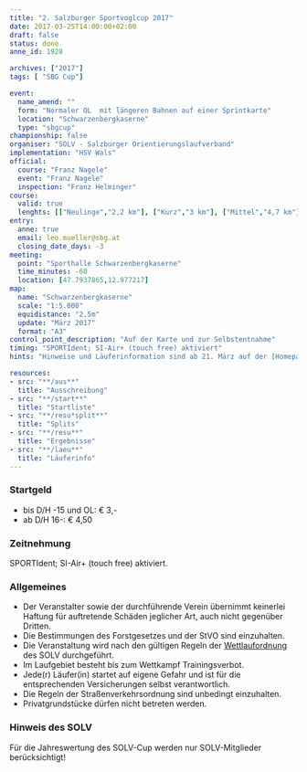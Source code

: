 ```yaml
---
title: "2. Salzburger Sportvoglcup 2017"
date: 2017-03-25T14:00:00+02:00
draft: false
status: done
anne_id: 1928

archives: ["2017"]
tags: [ "SBG Cup"]

event:
  name_amend: ""
  form: "Normaler OL  mit längeren Bahnen auf einer Sprintkarte"
  location: "Schwarzenbergkaserne"
  type: "sbgcup"
championship: false
organiser: "SOLV - Salzburger Orientierungslaufverband"
implementation: "HSV Wals" 
official:
  course: "Franz Nagele"
  event: "Franz Nagele"
  inspection: "Franz Helminger"
course:
  valid: true
  lenghts: [["Neulinge","2,2 km"], ["Kurz","3 km"], ["Mittel","4,7 km"], ["Lang","6,3 km"]]
entry:
  anne: true
  email: leo.mueller@sbg.at
  closing_date_days: -3
meeting:
  point: "Sporthalle Schwarzenbergkaserne"
  time_minutes: -60
  location: [47.7937865,12.977217]
map:
  name: "Schwarzenbergkaserne"
  scale: "1:5.000"
  equidistance: "2,5m"
  update: "März 2017"
  format: "A3"
control_point_description: "Auf der Karte und zur Selbstentnahme"
timing: "SPORTIdent; SI-Air+ (touch free) aktiviert"
hints: "Hinweise und Läuferinformation sind ab 21. März auf der [Homepage des HSV Wals](http://www.orientierungslauf-wals.at), auf der [Website des SOLV](http://www.ol-sbg.at) und ANNE ersichtlich"

resources:
- src: "**/aus**"
  title: "Ausschreibung"
- src: "**/start**"
  title: "Startliste"
- src: "**/resu*split**"
  title: "Splits"
- src: "**/resu**"
  title: "Ergebnisse"
- src: "**/laeu**"
  title: "Läuferinfo"
---
```


### Startgeld

- bis D/H -15 und OL: € 3,-
- ab D/H 16-: € 4,50

### Zeitnehmung

SPORTIdent; SI-Air+ (touch free) aktiviert.

### Allgemeines

- Der Veranstalter sowie der durchführende Verein übernimmt keinerlei Haftung für auftretende Schäden jeglicher Art, auch nicht gegenüber Dritten.
- Die Bestimmungen des Forstgesetzes und der StVO sind einzuhalten.
- Die Veranstaltung wird nach den gültigen Regeln der [Wettlaufordnung](../../wettlaufordnung) des SOLV durchgeführt.
- Im Laufgebiet besteht bis zum Wettkampf Trainingsverbot.
- Jede\(r) Läufer(in) startet auf eigene Gefahr und ist für die entsprechenden Versicherungen selbst verantwortlich.
- Die Regeln der Straßenverkehrsordnung sind unbedingt einzuhalten.
- Privatgrundstücke dürfen nicht betreten werden.

### Hinweis des SOLV
Für die Jahreswertung des SOLV-Cup werden nur SOLV-Mitglieder berücksichtigt!
